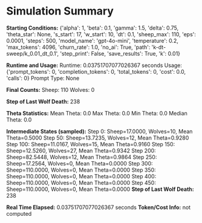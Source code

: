# Simulation Summary

**Starting Conditions:**
{'alpha': 1, 'beta': 0.1, 'gamma': 1.5, 'delta': 0.75, 'theta_star': None, 's_start': 17, 'w_start': 10, 'dt': 0.1, 'sheep_max': 110, 'eps': 0.0001, 'steps': 500, 'model_name': 'gpt-4o-mini', 'temperature': 0.2, 'max_tokens': 4096, 'churn_rate': 1.0, 'no_ai': True, 'path': 'k-dt-sweep/k_0.01_dt_0.1', 'step_print': False, 'save_results': True, 'k': 0.01}

**Runtime and Usage:**
Runtime: 0.03751707077026367 seconds
Usage: {'prompt_tokens': 0, 'completion_tokens': 0, 'total_tokens': 0, 'cost': 0.0, 'calls': 0}
Prompt Type: None

**Final Counts:**
Sheep: 110
Wolves: 0

**Step of Last Wolf Death:**
238

**Theta Statistics:**
Mean Theta: 0.0
Max Theta: 0.0
Min Theta: 0.0
Median Theta: 0.0

**Intermediate States (sampled):**
Step 0: Sheep=17.0000, Wolves=10, Mean Theta=0.5000
Step 50: Sheep=13.7235, Wolves=12, Mean Theta=0.9280
Step 100: Sheep=11.0167, Wolves=15, Mean Theta=0.9160
Step 150: Sheep=12.5260, Wolves=27, Mean Theta=0.9342
Step 200: Sheep=82.5448, Wolves=12, Mean Theta=0.9864
Step 250: Sheep=17.2564, Wolves=0, Mean Theta=0.0000
Step 300: Sheep=110.0000, Wolves=0, Mean Theta=0.0000
Step 350: Sheep=110.0000, Wolves=0, Mean Theta=0.0000
Step 400: Sheep=110.0000, Wolves=0, Mean Theta=0.0000
Step 450: Sheep=110.0000, Wolves=0, Mean Theta=0.0000
**Step of Last Wolf Death:** 238

**Real Time Elapsed:** 0.03751707077026367 seconds
**Token/Cost Info:** not computed